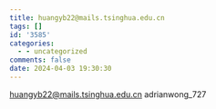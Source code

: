 ```yaml
---
title: huangyb22@mails.tsinghua.edu.cn
tags: []
id: '3585'
categories:
  - - uncategorized
comments: false
date: 2024-04-03 19:30:30
---
```


huangyb22@mails.tsinghua.edu.cn adrianwong\_727